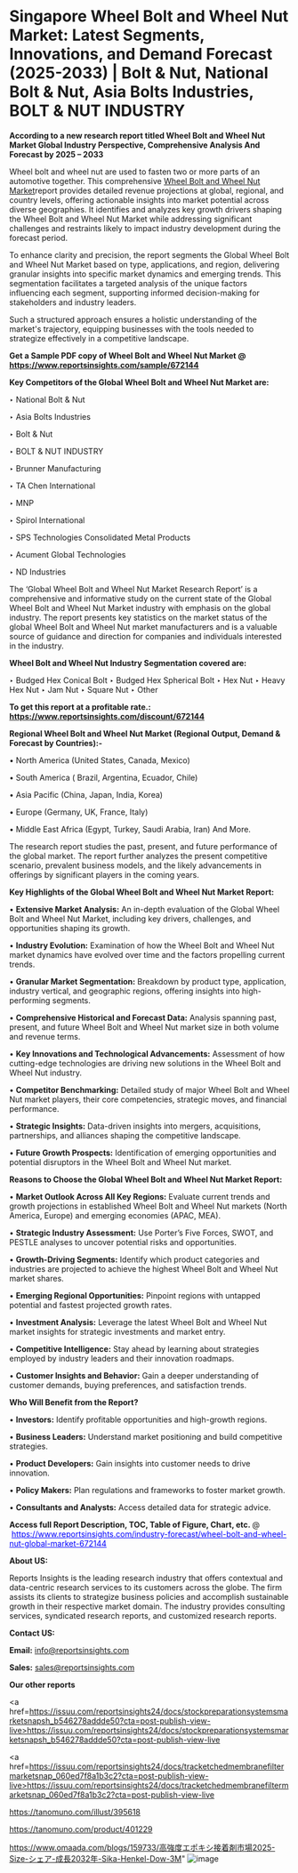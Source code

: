 # Singapore Wheel Bolt and Wheel Nut Market: Latest Segments, Innovations, and Demand Forecast (2025-2033) | Bolt & Nut, National Bolt & Nut, Asia Bolts Industries, BOLT & NUT INDUSTRY

<strong>According to a new research report titled Wheel Bolt and Wheel Nut Market Global Industry Perspective, Comprehensive Analysis And Forecast by 2025 – 2033</strong>

Wheel bolt and wheel nut are used to fasten two or more parts of an automotive together. This comprehensive <a href=https://www.reportsinsights.com/sample/672144>Wheel Bolt and Wheel Nut Market</a>report provides detailed revenue projections at global, regional, and country levels, offering actionable insights into market potential across diverse geographies. It identifies and analyzes key growth drivers shaping the Wheel Bolt and Wheel Nut Market while addressing significant challenges and restraints likely to impact industry development during the forecast period.

To enhance clarity and precision, the report segments the Global Wheel Bolt and Wheel Nut Market based on type, applications, and region, delivering granular insights into specific market dynamics and emerging trends. This segmentation facilitates a targeted analysis of the unique factors influencing each segment, supporting informed decision-making for stakeholders and industry leaders.

Such a structured approach ensures a holistic understanding of the market's trajectory, equipping businesses with the tools needed to strategize effectively in a competitive landscape.

<strong>Get a Sample PDF copy of Wheel Bolt and Wheel Nut Market </strong><strong>@<a href=https://www.reportsinsights.com/sample/672144 style=color:#0000ff;> https://www.reportsinsights.com/sample/672144</a></strong></font>

<strong>Key Competitors of the Global Wheel Bolt and Wheel Nut Market are:</strong>

‣ National Bolt & Nut

‣ Asia Bolts Industries

‣ Bolt & Nut

‣ BOLT & NUT INDUSTRY

‣ Brunner Manufacturing

‣ TA Chen International

‣ MNP

‣ Spirol International

‣ SPS Technologies Consolidated Metal Products

‣ Acument Global Technologies

‣ ND Industries

The ‘Global Wheel Bolt and Wheel Nut Market Research Report’ is a comprehensive and informative study on the current state of the Global Wheel Bolt and Wheel Nut Market industry with emphasis on the global industry. The report presents key statistics on the market status of the global Wheel Bolt and Wheel Nut market manufacturers and is a valuable source of guidance and direction for companies and individuals interested in the industry.

<strong>Wheel Bolt and Wheel Nut Industry Segmentation covered are:</strong>

‣ Budged Hex Conical Bolt
‣ Budged Hex Spherical Bolt
‣ Hex Nut
‣ Heavy Hex Nut
‣ Jam Nut
‣ Square Nut
‣ Other

<strong>To get this report at a profitable rate.: <a href=https://www.reportsinsights.com/discount/672144 style=color:#0000ff;>https://www.reportsinsights.com/discount/672144</a></strong></font>

<strong>Regional Wheel Bolt and Wheel Nut Market (Regional Output, Demand &amp; Forecast by Countries):-</strong>

• North America (United States, Canada, Mexico)

• South America ( Brazil, Argentina, Ecuador, Chile)

• Asia Pacific (China, Japan, India, Korea)

• Europe (Germany, UK, France, Italy)

• Middle East Africa (Egypt, Turkey, Saudi Arabia, Iran) And More.

The research report studies the past, present, and future performance of the global market. The report further analyzes the present competitive scenario, prevalent business models, and the likely advancements in offerings by significant players in the coming years.

<strong>Key Highlights of the Global Wheel Bolt and Wheel Nut Market Report:</strong>

• <strong>Extensive Market Analysis:</strong> An in-depth evaluation of the Global Wheel Bolt and Wheel Nut Market, including key drivers, challenges, and opportunities shaping its growth.

• <strong>Industry Evolution:</strong> Examination of how the Wheel Bolt and Wheel Nut market dynamics have evolved over time and the factors propelling current trends.

• <strong>Granular Market Segmentation:</strong> Breakdown by product type, application, industry vertical, and geographic regions, offering insights into high-performing segments.

• <strong>Comprehensive Historical and Forecast Data:</strong> Analysis spanning past, present, and future Wheel Bolt and Wheel Nut market size in both volume and revenue terms.

• <strong>Key Innovations and Technological Advancements:</strong> Assessment of how cutting-edge technologies are driving new solutions in the Wheel Bolt and Wheel Nut industry.

• <strong>Competitor Benchmarking:</strong> Detailed study of major Wheel Bolt and Wheel Nut market players, their core competencies, strategic moves, and financial performance.

• <strong>Strategic Insights:</strong> Data-driven insights into mergers, acquisitions, partnerships, and alliances shaping the competitive landscape.

• <strong>Future Growth Prospects:</strong> Identification of emerging opportunities and potential disruptors in the Wheel Bolt and Wheel Nut market.

<strong>Reasons to Choose the Global Wheel Bolt and Wheel Nut Market Report:</strong>

• <strong>Market Outlook Across All Key Regions:</strong> Evaluate current trends and growth projections in established Wheel Bolt and Wheel Nut markets (North America, Europe) and emerging economies (APAC, MEA).

• <strong>Strategic Industry Assessment:</strong> Use Porter’s Five Forces, SWOT, and PESTLE analyses to uncover potential risks and opportunities.

• <strong>Growth-Driving Segments:</strong> Identify which product categories and industries are projected to achieve the highest Wheel Bolt and Wheel Nut market shares.

• <strong>Emerging Regional Opportunities:</strong> Pinpoint regions with untapped potential and fastest projected growth rates.

• <strong>Investment Analysis:</strong> Leverage the latest Wheel Bolt and Wheel Nut market insights for strategic investments and market entry.

• <strong>Competitive Intelligence:</strong> Stay ahead by learning about strategies employed by industry leaders and their innovation roadmaps.

• <strong>Customer Insights and Behavior:</strong> Gain a deeper understanding of customer demands, buying preferences, and satisfaction trends.

<strong>Who Will Benefit from the Report?</strong>

• <strong>Investors:</strong> Identify profitable opportunities and high-growth regions.

• <strong>Business Leaders:</strong> Understand market positioning and build competitive strategies.

• <strong>Product Developers:</strong> Gain insights into customer needs to drive innovation.

• <strong>Policy Makers:</strong> Plan regulations and frameworks to foster market growth.

• <strong>Consultants and Analysts:</strong> Access detailed data for strategic advice.
</ul>
<strong>Access full Report Description, TOC, Table of Figure, Chart, etc. </strong>@  <a href=https://www.reportsinsights.com/industry-forecast/wheel-bolt-and-wheel-nut-global-market-672144 style=color:#0000ff;>https://www.reportsinsights.com/industry-forecast/wheel-bolt-and-wheel-nut-global-market-672144</a></font>

<strong><strong>About US</strong>:</strong>

Reports Insights is the leading research industry that offers contextual and data-centric research services to its customers across the globe. The firm assists its clients to strategize business policies and accomplish sustainable growth in their respective market domain. The industry provides consulting services, syndicated research reports, and customized research reports.

<strong>Contact US:</strong>

<p class=""""><b>Email:</b> <a href=mailto:info@reportsinsights.com>info@reportsinsights.com</a></p>
<p class=""""><b>Sales:</b> <a href=mailto:sales@reportsinsights.com>sales@reportsinsights.com</a></p>

<strong>Our other reports</strong>

<a href=https://issuu.com/reportsinsights24/docs/stockpreparationsystemsmarketsnapsh_b546278addde50?cta=post-publish-view-live>https://issuu.com/reportsinsights24/docs/stockpreparationsystemsmarketsnapsh_b546278addde50?cta=post-publish-view-live</a>

<a href=https://issuu.com/reportsinsights24/docs/tracketchedmembranefiltermarketsnap_060ed7f8a1b3c2?cta=post-publish-view-live>https://issuu.com/reportsinsights24/docs/tracketchedmembranefiltermarketsnap_060ed7f8a1b3c2?cta=post-publish-view-live</a>

<a href=https://tanomuno.com/illust/395618>https://tanomuno.com/illust/395618</a>

<a href=https://tanomuno.com/product/401229>https://tanomuno.com/product/401229</a>

<a href=https://www.omaada.com/blogs/159733/高強度エポキシ接着剤市場2025-Size-シェア-成長2032年-Sika-Henkel-Dow-3M>https://www.omaada.com/blogs/159733/高強度エポキシ接着剤市場2025-Size-シェア-成長2032年-Sika-Henkel-Dow-3M</a>"
![image](https://github.com/user-attachments/assets/a1a96987-6ee7-48ec-94e2-17fca1432e5d)
